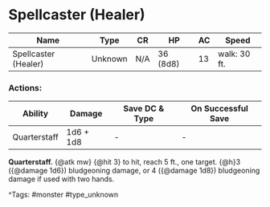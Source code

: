 # Spellcaster (Healer)

| Name | Type | CR | HP | AC | Speed |
|------|------|----|----|----|-------|
| Spellcaster (Healer) | Unknown | N/A | 36 (8d8) | 13 | walk: 30 ft. |

### Actions:

| Ability | Damage | Save DC & Type | On Successful Save |
|---------|--------|----------------|--------------------|
| Quarterstaff | 1d6 + 1d8 | - | - |


**Quarterstaff.** {@atk mw} {@hit 3} to hit, reach 5 ft., one target. {@h}3 ({@damage 1d6}) bludgeoning damage, or 4 ({@damage 1d8}) bludgeoning damage if used with two hands.

^Tags: #monster #type_unknown